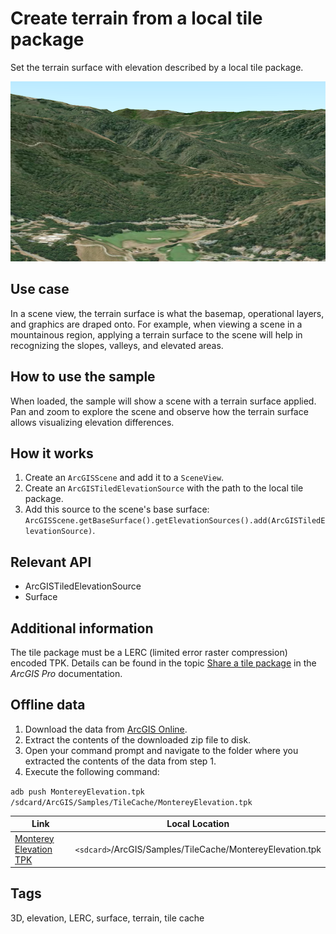# Create terrain from a local tile package

Set the terrain surface with elevation described by a local tile package.

![Image of create terrain from a local tile package](create-terrain-from-a-local-tile-package.png)

## Use case

In a scene view, the terrain surface is what the basemap, operational layers, and graphics are draped onto. For example, when viewing a scene in a mountainous region, applying a terrain surface to the scene will help in recognizing the slopes, valleys, and elevated areas.

## How to use the sample

When loaded, the sample will show a scene with a terrain surface applied. Pan and zoom to explore the scene and observe how the terrain surface allows visualizing elevation differences.

## How it works

1. Create an `ArcGISScene` and add it to a `SceneView`.
2. Create an `ArcGISTiledElevationSource` with the path to the local tile package.
3. Add this source to the scene's base surface: `ArcGISScene.getBaseSurface().getElevationSources().add(ArcGISTiledElevationSource)`.

## Relevant API

* ArcGISTiledElevationSource
* Surface

## Additional information

The tile package must be a LERC (limited error raster compression) encoded TPK. Details can be found in the topic [Share a tile package](https://pro.arcgis.com/en/pro-app/help/sharing/overview/tile-package.htm) in the *ArcGIS Pro* documentation.

## Offline data

1. Download the data from [ArcGIS Online](https://arcgisruntime.maps.arcgis.com/home/item.html?id=cce37043eb0440c7a5c109cf8aad5500).
1. Extract the contents of the downloaded zip file to disk.
1. Open your command prompt and navigate to the folder where you extracted the contents of the data from step 1.
1. Execute the following command:

`adb push MontereyElevation.tpk /sdcard/ArcGIS/Samples/TileCache/MontereyElevation.tpk`

Link | Local Location
---------|-------|
|[Monterey Elevation TPK](https://arcgisruntime.maps.arcgis.com/home/item.html?id=cce37043eb0440c7a5c109cf8aad5500)| `<sdcard>`/ArcGIS/Samples/TileCache/MontereyElevation.tpk |

## Tags

3D, elevation, LERC, surface, terrain, tile cache
